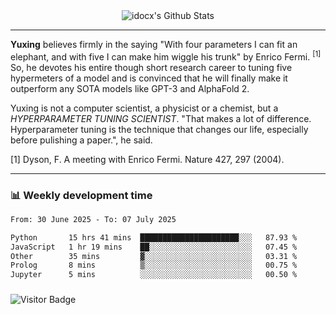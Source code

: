 <div align="center">
    <img align="center" src="https://github-readme-stats.vercel.app/api?username=idocx&show_icons=true&count_private=true&hide_border=true" alt="idocx's Github Stats"></img>
</div>

---

**Yuxing** believes firmly in the saying "With four parameters I can fit an elephant, and with five I can make him wiggle his trunk" by Enrico Fermi. <sup>[1]</sup> So, he devotes his entire though short research career to tuning five hypermeters of a model and is convinced that he will finally make it outperform any SOTA models like GPT-3 and AlphaFold 2.

Yuxing is not a computer scientist, a physicist or a chemist, but a *HYPERPARAMETER TUNING SCIENTIST*. "That makes a lot of difference. Hyperparameter tuning is the technique that changes our life, especially before pulishing a paper.", he said.

[1] Dyson, F. A meeting with Enrico Fermi. Nature 427, 297 (2004).


---

### 📊 Weekly development time
<!--START_SECTION:waka-->

```txt
From: 30 June 2025 - To: 07 July 2025

Python       15 hrs 41 mins  ██████████████████████░░░   87.93 %
JavaScript   1 hr 19 mins    ██░░░░░░░░░░░░░░░░░░░░░░░   07.45 %
Other        35 mins         ▓░░░░░░░░░░░░░░░░░░░░░░░░   03.31 %
Prolog       8 mins          ▒░░░░░░░░░░░░░░░░░░░░░░░░   00.75 %
Jupyter      5 mins          ░░░░░░░░░░░░░░░░░░░░░░░░░   00.50 %
```

<!--END_SECTION:waka-->

### 

![Visitor Badge](https://visitor-badge.laobi.icu/badge?page_id=idocx.idocx)